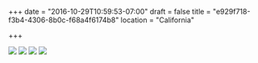 +++
date = "2016-10-29T10:59:53-07:00"
draft = false
title = "e929f718-f3b4-4306-8b0c-f68a4f6174b8"
location = "California"

+++

![](https://d17enza3bfujl8.cloudfront.net/20161028_01_264.jpg)
![](https://d17enza3bfujl8.cloudfront.net/20161028_01_134.jpg)
![](https://d17enza3bfujl8.cloudfront.net/20161028_01_163.jpg)
![](https://d17enza3bfujl8.cloudfront.net/20161028_01_341.jpg)
